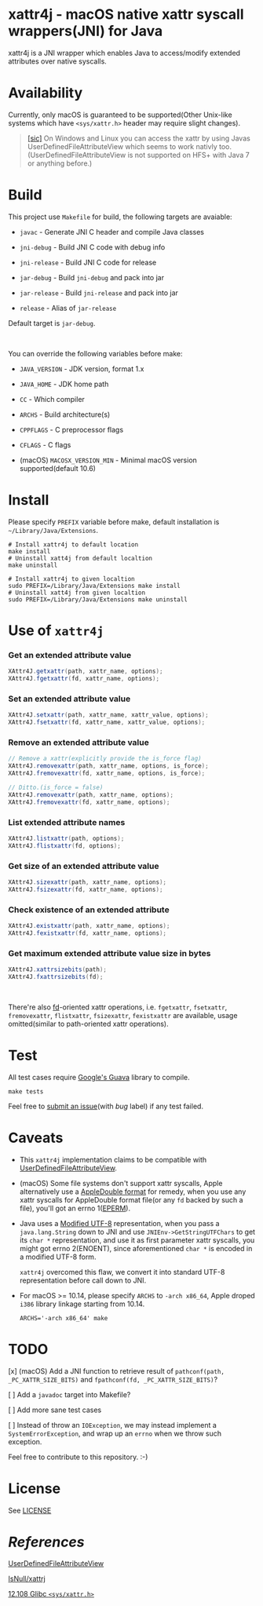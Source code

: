 # xattr4j - macOS native xattr syscall wrappers(JNI) for Java

xattr4j is a JNI wrapper which enables Java to access/modify extended attributes over native syscalls.

# Availability

Currently, only macOS is guaranteed to be supported(Other Unix-like systems which have `<sys/xattr.h>` header may require slight changes).

> [[sic]](https://github.com/IsNull/xattrj#scope) On Windows and Linux you can access the xattr by using Javas UserDefinedFileAttributeView which seems to work nativly too. (UserDefinedFileAttributeView is not supported on HFS+ with Java 7 or anything before.)

# Build

This project use `Makefile` for build, the following targets are avaiable:

* `javac` - Generate JNI C header and compile Java classes

* `jni-debug` - Build JNI C code with debug info

* `jni-release` - Build JNI C code for release

* `jar-debug` - Build `jni-debug` and pack into jar

* `jar-release` - Build `jni-release` and pack into jar

* `release` - Alias of `jar-release`

Default target is `jar-debug`.

<br>

You can override the following variables before make:

* `JAVA_VERSION` - JDK version, format 1.x

* `JAVA_HOME` - JDK home path

* `CC` - Which compiler

* `ARCHS` - Build architecture(s)

* `CPPFLAGS` - C preprocessor flags

* `CFLAGS` - C flags

* (macOS) `MACOSX_VERSION_MIN` - Minimal macOS version supported(default 10.6)

# Install

Please specify `PREFIX` variable before make, default installation is `~/Library/Java/Extensions`.

```shell
# Install xattr4j to default location
make install
# Uninstall xatt4j from default localtion
make uninstall

# Install xattr4j to given localtion
sudo PREFIX=/Library/Java/Extensions make install
# Uninstall xatt4j from given localtion
sudo PREFIX=/Library/Java/Extensions make uninstall
```

# Use of `xattr4j`

### Get an extended attribute value

```java
XAttr4J.getxattr(path, xattr_name, options);
XAttr4J.fgetxattr(fd, xattr_name, options);
```

### Set an extended attribute value

```java
XAttr4J.setxattr(path, xattr_name, xattr_value, options);
XAttr4J.fsetxattr(fd, xattr_name, xattr_value, options);
```

### Remove an extended attribute value

```java
// Remove a xattr(explicitly provide the is_force flag)
XAttr4J.removexattr(path, xattr_name, options, is_force);
XAttr4J.fremovexattr(fd, xattr_name, options, is_force);

// Ditto.(is_force = false)
XAttr4J.removexattr(path, xattr_name, options);
XAttr4J.fremovexattr(fd, xattr_name, options);
```

### List extended attribute names

```java
XAttr4J.listxattr(path, options);
XAttr4J.flistxattr(fd, options);
```

### Get size of an extended attribute value

```java
XAttr4J.sizexattr(path, xattr_name, options);
XAttr4J.fsizexattr(fd, xattr_name, options);
```

### Check existence of an extended attribute

```java
XAttr4J.existxattr(path, xattr_name, options);
XAttr4J.fexistxattr(fd, xattr_name, options);
```

### Get maximum extended attribute value size in bytes

```java
XAttr4J.xattrsizebits(path);
XAttr4J.fxattrsizebits(fd);
```

&nbsp;

There're also [fd](https://en.wikipedia.org/wiki/File_descriptor)-oriented xattr operations, i.e. `fgetxattr`, `fsetxattr`, `fremovexattr`, `flistxattr`, `fsizexattr`, `fexistxattr` are available, usage omitted(similar to path-oriented xattr operations).

# Test

All test cases require [Google's Guava](https://github.com/google/guava) library to compile.

```shell
make tests
```

Feel free to [submit an issue](issues/new)(with *bug* label) if any test failed.

# Caveats

* This `xattr4j` implementation claims to be compatible with [UserDefinedFileAttributeView](https://docs.oracle.com/javase/7/docs/api/java/nio/file/attribute/UserDefinedFileAttributeView.html).

* (macOS) Some file systems don't support xattr syscalls, Apple alternatively use a [AppleDouble format](https://en.wikipedia.org/wiki/AppleSingle_and_AppleDouble_formats) for remedy, when you use any xattr syscalls for AppleDouble format file(or any `fd` backed by such a file), you'll got an errno 1([EPERM](https://opensource.apple.com/source/xnu/xnu-4570.71.2/bsd/sys/errno.h.auto.html)).

* Java uses a [Modified UTF-8](https://en.wikipedia.org/wiki/UTF-8#Modified_UTF-8) representation, when you pass a `java.lang.String` down to JNI and use `JNIEnv->GetStringUTFChars` to get its `char *` representation, and use it as first parameter xattr syscalls, you might got errno 2(ENOENT), since aforementioned `char *` is encoded in a modified UTF-8 form.

	`xattr4j` overcomed this flaw, we convert it into standard UTF-8 representation before call down to JNI.

* For macOS >= 10.14, please specify `ARCHS` to `-arch x86_64`, Apple droped `i386` library linkage starting from 10.14.

	```shell
	ARCHS='-arch x86_64' make
	```

# TODO

[x] (macOS) Add a JNI function to retrieve result of `pathconf(path, _PC_XATTR_SIZE_BITS)` and `fpathconf(fd, _PC_XATTR_SIZE_BITS)`?

[ ] Add a `javadoc` target into Makefile?

[ ] Add more sane test cases

[ ] Instead of throw an `IOException`, we may instead implement a `SystemErrorException`, and wrap up an `errno` when we throw such exception.

Feel free to contribute to this repository. :-)

# License

See [LICENSE](LICENSE)

# *References*

[UserDefinedFileAttributeView](https://docs.oracle.com/javase/7/docs/api/java/nio/file/attribute/UserDefinedFileAttributeView.html)

[IsNull/xattrj](https://github.com/IsNull/xattrj)

[12.108 Glibc `<sys/xattr.h>`](https://www.gnu.org/software/gnulib/manual/html_node/Glibc-sys_002fxattr_002eh.html#Glibc-sys_002fxattr_002eh)
